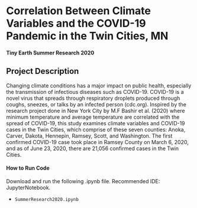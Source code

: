 # Correlation Between Climate Variables and the COVID-19 Pandemic in the Twin Cities, MN
#### Tiny Earth Summer Research 2020

## Project Description
Changing climate conditions has a major impact on public health, especially the transmission of infectious diseases such as COVID-19. COVID-19 is a novel virus that spreads through respiratory droplets produced through coughs, sneezes, or talks by an infected person (cdc.org). Inspired by the research project done in New York City by M.F Bashir et al. (2020) where minimum temperature and average temperature are correlated with the spread of COVID-19, this study examines climate variables and COVID-19 cases in the Twin Cities, which comprise of these seven counties: Anoka, Carver, Dakota, Hennepin, Ramsey, Scott, and Washington. The first confirmed COVID-19 case took place in Ramsey County on March 6, 2020, and as of June 23, 2020, there are 21,056 confirmed cases in the Twin Cities.

#### How to Run Code
Download and run the following .ipynb file. Recommended IDE: JupyterNotebook.

- `SummerResearch2020.ipynb`
